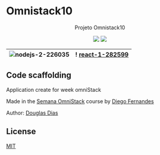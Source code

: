 # Omnistack10

<p align="center">
    Projeto Omnistack10
</p>
<p align="center">
	<img src="https://img.shields.io/badge/Language-Node/ReactJs/ReactNative-orange">
	<img src="https://img.shields.io/badge/Latest%20Update-18/01/2020-brightgreen.svg">




| ![nodejs-2-226035](https://user-images.githubusercontent.com/20793718/72665430-2b01fa80-39e7-11ea-91da-84b87a6d54cb.png)  |  !	[react-1-282599](https://user-images.githubusercontent.com/20793718/72665439-5258c780-39e7-11ea-92a0-fe4ac172c20b.png) |
|---|---|


## Code scaffolding

Application create for week omniStack

Made in the [Semana OmniStack](https://www.rocketseat.com.br/) course by [Diego Fernandes](https://github.com/diego3g)

Author: [Douglas Dias](https://github.com/douglasjava)

## License ##

[MIT](LICENSE)
